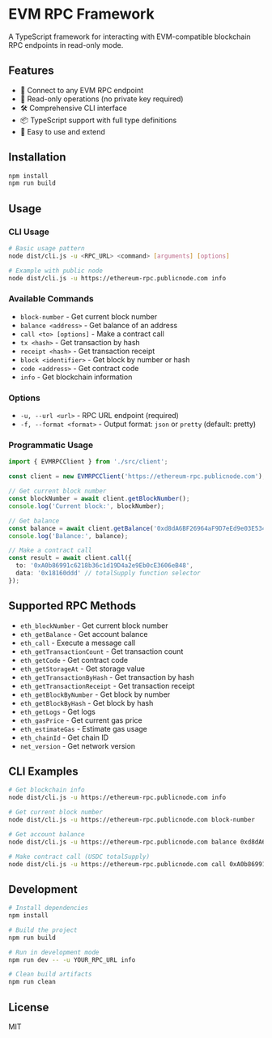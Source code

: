 # EVM RPC Framework

A TypeScript framework for interacting with EVM-compatible blockchain RPC endpoints in read-only mode.

## Features

- 🔗 Connect to any EVM RPC endpoint
- 📖 Read-only operations (no private key required)
- 🛠 Comprehensive CLI interface
- 📦 TypeScript support with full type definitions
- 🚀 Easy to use and extend

## Installation

```bash
npm install
npm run build
```

## Usage

### CLI Usage

```bash
# Basic usage pattern
node dist/cli.js -u <RPC_URL> <command> [arguments] [options]

# Example with public node
node dist/cli.js -u https://ethereum-rpc.publicnode.com info
```

### Available Commands

- `block-number` - Get current block number
- `balance <address>` - Get balance of an address
- `call <to> [options]` - Make a contract call
- `tx <hash>` - Get transaction by hash
- `receipt <hash>` - Get transaction receipt
- `block <identifier>` - Get block by number or hash
- `code <address>` - Get contract code
- `info` - Get blockchain information

### Options

- `-u, --url <url>` - RPC URL endpoint (required)
- `-f, --format <format>` - Output format: `json` or `pretty` (default: pretty)

### Programmatic Usage

```typescript
import { EVMRPCClient } from './src/client';

const client = new EVMRPCClient('https://ethereum-rpc.publicnode.com');

// Get current block number
const blockNumber = await client.getBlockNumber();
console.log('Current block:', blockNumber);

// Get balance
const balance = await client.getBalance('0xd8dA6BF26964aF9D7eEd9e03E53415D37aA96045');
console.log('Balance:', balance);

// Make a contract call
const result = await client.call({
  to: '0xA0b86991c6218b36c1d19D4a2e9Eb0cE3606eB48',
  data: '0x18160ddd' // totalSupply function selector
});
```

## Supported RPC Methods

- `eth_blockNumber` - Get current block number
- `eth_getBalance` - Get account balance
- `eth_call` - Execute a message call
- `eth_getTransactionCount` - Get transaction count
- `eth_getCode` - Get contract code
- `eth_getStorageAt` - Get storage value
- `eth_getTransactionByHash` - Get transaction by hash
- `eth_getTransactionReceipt` - Get transaction receipt
- `eth_getBlockByNumber` - Get block by number
- `eth_getBlockByHash` - Get block by hash
- `eth_getLogs` - Get logs
- `eth_gasPrice` - Get current gas price
- `eth_estimateGas` - Estimate gas usage
- `eth_chainId` - Get chain ID
- `net_version` - Get network version

## CLI Examples

```bash
# Get blockchain info
node dist/cli.js -u https://ethereum-rpc.publicnode.com info

# Get current block number
node dist/cli.js -u https://ethereum-rpc.publicnode.com block-number

# Get account balance
node dist/cli.js -u https://ethereum-rpc.publicnode.com balance 0xd8dA6BF26964aF9D7eEd9e03E53415D37aA96045

# Make contract call (USDC totalSupply)
node dist/cli.js -u https://ethereum-rpc.publicnode.com call 0xA0b86991c6218b36c1d19D4a2e9Eb0cE3606eB48 -d 0x18160ddd
```

## Development

```bash
# Install dependencies
npm install

# Build the project
npm run build

# Run in development mode
npm run dev -- -u YOUR_RPC_URL info

# Clean build artifacts
npm run clean
```

## License

MIT

